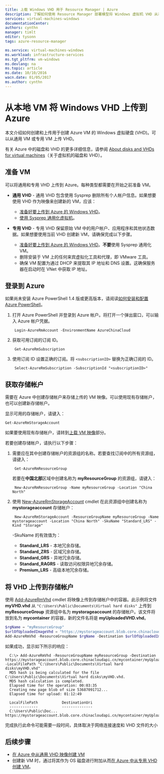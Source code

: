 ```yaml
---
title: 上载 Windows VHD 用于 Resource Manager | Azure
description: 了解如何使用 Resource Manager 部署模型将 Windows 虚拟机 VHD 从本地上传到 Azure。可以从通用或专用 VM 上传 VHD。
services: virtual-machines-windows
documentationCenter: 
authors: cynthn
manager: timlt
editor: tysonn
tags: azure-resource-manager

ms.service: virtual-machines-windows
ms.workload: infrastructure-services
ms.tgt_pltfrm: vm-windows
ms.devlang: na
ms.topic: article
ms.date: 10/10/2016
wacn.date: 01/05/2017
ms.author: cynthn
---
```


# 从本地 VM 将 Windows VHD 上传到 Azure 

本文介绍如何创建和上传用于创建 Azure VM 的 Windows 虚拟硬盘 (VHD)。可以从通用 VM 或专用 VM 上传 VHD。

有关 Azure 中的磁盘和 VHD 的更多详细信息，请参阅 [About disks and VHDs for virtual machines](./virtual-machines-linux-about-disks-vhds.md)（关于虚拟机的磁盘和 VHD）。

## 准备 VM 

可以将通用和专用 VHD 上传到 Azure。每种类型都需要在开始之前准备 VM。

- **通用 VHD** - 通用 VHD 包含使用 Sysprep 删除所有个人帐户信息。如果想要使用 VHD 作为映像来创建新的 VM，应该：
	- [准备好要上传到 Azure 的 Windows VHD](./virtual-machines-windows-prepare-for-upload-vhd-image.md)。
	- [使用 Sysprep 通用化虚拟机](./virtual-machines-windows-generalize-vhd.md)。

- **专用 VHD** - 专用 VHD 保留原始 VM 中的用户帐户、应用程序和其他状态数据。如果想要使用当前 VHD 创建新 VM，请确保完成以下步骤。
	- [准备好要上传到 Azure 的 Windows VHD](./virtual-machines-windows-prepare-for-upload-vhd-image.md)。**不要**使用 Sysprep 通用化 VM。
	- 删除安装于 VM 上的任何来宾虚拟化工具和代理，即 VMware 工具。
	- 确保 VM 配置为通过 DHCP 来提取其 IP 地址和 DNS 设置。这确保服务器在启动时在 VNet 中获取 IP 地址。

## 登录到 Azure

如果尚未安装 Azure PowerShell 1.4 版或更高版本，请阅读[如何安装和配置 Azure PowerShell](https://docs.microsoft.com/powershell/azureps-cmdlets-docs)。

1. 打开 Azure PowerShell 并登录到 Azure 帐户。将打开一个弹出窗口，可以输入 Azure 帐户凭据。

		Login-AzureRmAccount -EnvironmentName AzureChinaCloud

2. 获取可用订阅的订阅 ID。

		Get-AzureRmSubscription

3. 使用订阅 ID 设置正确的订阅。将 `<subscriptionID>` 替换为正确订阅的 ID。

		Select-AzureRmSubscription -SubscriptionId "<subscriptionID>"

## <a name="createstorage"></a> 获取存储帐户

需要在 Azure 中创建存储帐户来存储上传的 VM 映像。可以使用现有存储帐户，也可以创建新存储帐户。

显示可用的存储帐户，请键入：

	Get-AzureRmStorageAccount

如果要使用现有存储帐户，请转到[上载 VM 映像](#upload-the-vm-vhd-to-your-storage-account)部分。

若要创建存储帐户，请执行以下步骤：

1. 需要应在其中创建存储帐户的资源组的名称。若要查找订阅中的所有资源组，请键入：

		Get-AzureRmResourceGroup

	若要在**中国北部**区域中创建名称为 **myResourceGroup** 的资源组，请键入：

		New-AzureRmResourceGroup -Name myResourceGroup -Location "China North"

2. 使用 [New-AzureRmStorageAccount](https://msdn.microsoft.com/zh-cn/library/mt607148.aspx) cmdlet 在此资源组中创建名称为 **mystorageaccount** 存储帐户：

		New-AzureRmStorageAccount -ResourceGroupName myResourceGroup -Name mystorageaccount -Location "China North" -SkuName "Standard_LRS" -Kind "Storage"
			
	-SkuName 的有效值为：

	- **Standard\_LRS** - 本地冗余存储。
	- **Standard\_ZRS** - 区域冗余存储。
	- **Standard\_GRS** - 异地冗余存储。
	- **Standard\_RAGRS** - 读取访问权限异地冗余存储。
	- **Premium\_LRS** - 高级本地冗余存储。

## <a name="upload-the-vm-vhd-to-your-storage-account"></a> 将 VHD 上传到存储帐户

使用 [Add-AzureRmVhd](https://msdn.microsoft.com/zh-cn/library/mt603554.aspx) cmdlet 将映像上传到存储帐户中的容器。此示例将文件 **myVHD.vhd** 从 `"C:\Users\Public\Documents\Virtual hard disks"` 上传到 **myResourceGroup** 资源组中名为 **mystorageaccount** 的存储帐户。该文件将放到名为 **mycontainer** 的容器，新的文件名将是 **myUploadedVHD.vhd**。

```powershell
$rgName = "myResourceGroup"
$urlOfUploadedImageVhd = "https://mystorageaccount.blob.core.chinacloudapi.cn/mycontainer/myUploadedVHD.vhd"
Add-AzureRmVhd -ResourceGroupName $rgName -Destination $urlOfUploadedImageVhd -LocalFilePath "C:\Users\Public\Documents\Virtual hard disks\myVHD.vhd"
```

如果成功，显示如下所示的响应：

	  C:\> Add-AzureRmVhd -ResourceGroupName myResourceGroup -Destination https://mystorageaccount.blob.core.chinacloudapi.cn/mycontainer/myUploadedVHD.vhd -LocalFilePath "C:\Users\Public\Documents\Virtual hard disks\myVHD.vhd"
	  MD5 hash is being calculated for the file C:\Users\Public\Documents\Virtual hard disks\myVHD.vhd.
	  MD5 hash calculation is completed.
	  Elapsed time for the operation: 00:03:35
	  Creating new page blob of size 53687091712...
	  Elapsed time for upload: 01:12:49

	  LocalFilePath           DestinationUri
	  -------------           --------------
	  C:\Users\Public\Doc...  https://mystorageaccount.blob.core.chinacloudapi.cn/mycontainer/myUploadedVHD.vhd

完成执行此命令可能需要一段时间，具体取决于网络连接速度和 VHD 文件的大小

## 后续步骤

- [在 Azure 中从通用 VHD 映像创建 VM](./virtual-machines-windows-create-vm-generalized.md)
- 创建新 VM 时，通过将其作为 OS 磁盘进行附加从而[在 Azure 中从专用 VHD 创建 VM](./virtual-machines-windows-create-vm-specialized.md)。

<!---HONumber=Mooncake_1121_2016-->